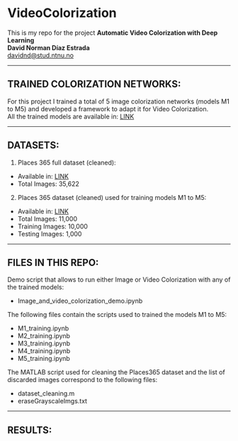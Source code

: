# VideoColorization
This is my repo for the project **Automatic Video Colorization with Deep Learning** <br/>
**David Norman Díaz Estrada** <br/>
davidnd@stud.ntnu.no <br/>




------------------
**TRAINED COLORIZATION NETWORKS:** <br/>
------------------
For this project I trained a total of 5 image colorization networks (models M1 to M5) and developed a framework to adapt it for Video Colorization.<br/>
All the trained models are available in: [LINK](https://drive.google.com/drive/folders/1G1y8EGjSEvJBssqf1bIsurxtI1YDItSk) 


------------------
**DATASETS:**
------------------
1. Places 365 full dataset (cleaned):  
  - Available in: [LINK](https://drive.google.com/file/d/1jrqI_UkrKGnx93iLvNgPcBjK_Akbeus9/view) 
  - Total Images: 35,622

2. Places 365 dataset (cleaned) used for training models M1 to M5:
  - Available in: [LINK](https://drive.google.com/drive/folders/11tmAGqHGnflChipc5xCx5GVjlZonXQQs) 
  - Total Images: 11,000
  - Training Images: 10,000
  - Testing Images: 1,000

------------------
**FILES IN THIS REPO:**<br/>
------------------

Demo script that allows to run either Image or Video Colorization with any of the trained models:
- Image_and_video_colorization_demo.ipynb

The following files contain the scripts used to trained the models M1 to M5:
- M1_training.ipynb
- M2_training.ipynb
- M3_training.ipynb
- M4_training.ipynb
- M5_training.ipynb

The MATLAB script used for cleaning the Places365 dataset and the list of discarded images correspond to the following files:
- dataset_cleaning.m
- eraseGrayscaleImgs.txt


------------------
**RESULTS:**<br/>
------------------

